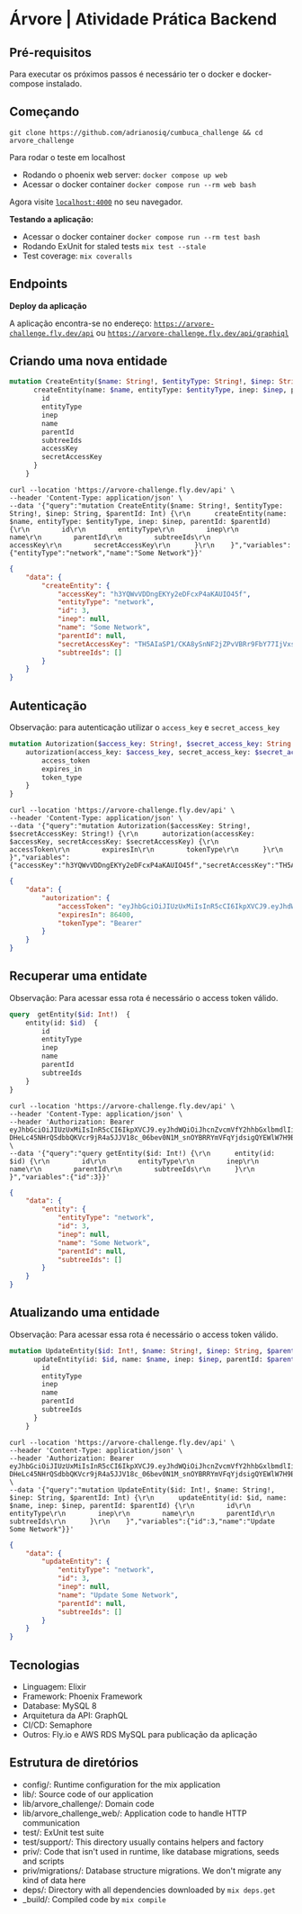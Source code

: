 # Árvore | Atividade Prática Backend

## Pré-requisitos
Para executar os próximos passos é necessário ter o docker e docker-compose instalado.

## Começando

```
git clone https://github.com/adrianosiq/cumbuca_challenge && cd arvore_challenge
```

Para rodar o teste em localhost

* Rodando o phoenix web server: `docker compose up web`
* Acessar o docker container `docker compose run --rm web bash`

Agora visite [`localhost:4000`](http://localhost:4000) no seu navegador.

**Testando a aplicação:**

* Acessar o docker container `docker compose run --rm test bash`
* Rodando ExUnit for staled tests `mix test --stale`
* Test coverage: `mix coveralls`

## Endpoints

**Deploy da aplicação**

A aplicação encontra-se no endereço: [`https://arvore-challenge.fly.dev/api`](https://arvore-challenge.fly.dev/api/) ou [`https://arvore-challenge.fly.dev/api/graphiql`](https://arvore-challenge.fly.dev/api/graphiql)

## Criando uma nova entidade

```graphql
mutation CreateEntity($name: String!, $entityType: String!, $inep: String, $parentId: Int) {
      createEntity(name: $name, entityType: $entityType, inep: $inep, parentId: $parentId) {
        id
        entityType
        inep
        name
        parentId
        subtreeIds
        accessKey
        secretAccessKey
      }
    }
```

```curl
curl --location 'https://arvore-challenge.fly.dev/api' \
--header 'Content-Type: application/json' \
--data '{"query":"mutation CreateEntity($name: String!, $entityType: String!, $inep: String, $parentId: Int) {\r\n      createEntity(name: $name, entityType: $entityType, inep: $inep, parentId: $parentId) {\r\n        id\r\n        entityType\r\n        inep\r\n        name\r\n        parentId\r\n        subtreeIds\r\n        accessKey\r\n        secretAccessKey\r\n      }\r\n    }","variables":{"entityType":"network","name":"Some Network"}}'
```

```json
{
    "data": {
        "createEntity": {
            "accessKey": "h3YQWvVDDngEKYy2eDFcxP4aKAUIO45f",
            "entityType": "network",
            "id": 3,
            "inep": null,
            "name": "Some Network",
            "parentId": null,
            "secretAccessKey": "TH5AIaSP1/CKA8ySnNF2jZPvVBRr9FbY77IjVxsC9O7iQft/R59kUPUMS8tfBBFi",
            "subtreeIds": []
        }
    }
}
```

## Autenticação
Observação: para autenticação utilizar o `access_key` e `secret_access_key`

```graphql
mutation Autorization($access_key: String!, $secret_access_key: String!) {
	autorization(access_key: $access_key, secret_access_key: $secret_access_key) {
		access_token
		expires_in
		token_type
	}
}
```

```curl
curl --location 'https://arvore-challenge.fly.dev/api' \
--header 'Content-Type: application/json' \
--data '{"query":"mutation Autorization($accessKey: String!, $secretAccessKey: String!) {\r\n      autorization(accessKey: $accessKey, secretAccessKey: $secretAccessKey) {\r\n        accessToken\r\n        expiresIn\r\n        tokenType\r\n      }\r\n    }","variables":{"accessKey":"h3YQWvVDDngEKYy2eDFcxP4aKAUIO45f","secretAccessKey":"TH5AIaSP1/CKA8ySnNF2jZPvVBRr9FbY77IjVxsC9O7iQft/R59kUPUMS8tfBBFi"}}'
```

```json
{
    "data": {
        "autorization": {
            "accessToken": "eyJhbGciOiJIUzUxMiIsInR5cCI6IkpXVCJ9.eyJhdWQiOiJhcnZvcmVfY2hhbGxlbmdlIiwiZXhwIjoxNjk0NjU0NDI5LCJpYXQiOjE2OTQ1NjgwMjksImlzcyI6ImFydm9yZV9jaGFsbGVuZ2UiLCJqdGkiOiJiZWZmZDI2Zi1kNWYwLTRlMjYtOTU2Zi02Y2I2Y2E1OTM3OWQiLCJuYmYiOjE2OTQ1NjgwMjgsInN1YiI6MywidHlwIjoiQmVhcmVyIn0.S-DHeLc45NHrQSdbbQKVcr9jR4a5JJV18c_06bev0N1M_snOYBRRYmVFqYjdsigQYEWlW7H9BcZiWNZVaBoazQ",
            "expiresIn": 86400,
            "tokenType": "Bearer"
        }
    }
}
```

## Recuperar uma entidate
Observação: Para acessar essa rota é necessário o access token válido.

```graphql
query  getEntity($id: Int!)  {
	entity(id: $id)  {
		id
		entityType
		inep
		name
		parentId
		subtreeIds
	}
}
```

```curl
curl --location 'https://arvore-challenge.fly.dev/api' \
--header 'Content-Type: application/json' \
--header 'Authorization: Bearer eyJhbGciOiJIUzUxMiIsInR5cCI6IkpXVCJ9.eyJhdWQiOiJhcnZvcmVfY2hhbGxlbmdlIiwiZXhwIjoxNjk0NjU0NDI5LCJpYXQiOjE2OTQ1NjgwMjksImlzcyI6ImFydm9yZV9jaGFsbGVuZ2UiLCJqdGkiOiJiZWZmZDI2Zi1kNWYwLTRlMjYtOTU2Zi02Y2I2Y2E1OTM3OWQiLCJuYmYiOjE2OTQ1NjgwMjgsInN1YiI6MywidHlwIjoiQmVhcmVyIn0.S-DHeLc45NHrQSdbbQKVcr9jR4a5JJV18c_06bev0N1M_snOYBRRYmVFqYjdsigQYEWlW7H9BcZiWNZVaBoazQ' \
--data '{"query":"query getEntity($id: Int!) {\r\n      entity(id: $id) {\r\n        id\r\n        entityType\r\n        inep\r\n        name\r\n        parentId\r\n        subtreeIds\r\n      }\r\n    }","variables":{"id":3}}'
```

```json
{
    "data": {
        "entity": {
            "entityType": "network",
            "id": 3,
            "inep": null,
            "name": "Some Network",
            "parentId": null,
            "subtreeIds": []
        }
    }
}
```

## Atualizando uma entidade
Observação: Para acessar essa rota é necessário o access token válido.

```graphql
mutation UpdateEntity($id: Int!, $name: String!, $inep: String, $parentId: Int) {
      updateEntity(id: $id, name: $name, inep: $inep, parentId: $parentId) {
        id
        entityType
        inep
        name
        parentId
        subtreeIds
      }
    }
```

```curl
curl --location 'https://arvore-challenge.fly.dev/api' \
--header 'Content-Type: application/json' \
--header 'Authorization: Bearer eyJhbGciOiJIUzUxMiIsInR5cCI6IkpXVCJ9.eyJhdWQiOiJhcnZvcmVfY2hhbGxlbmdlIiwiZXhwIjoxNjk0NjU0NDI5LCJpYXQiOjE2OTQ1NjgwMjksImlzcyI6ImFydm9yZV9jaGFsbGVuZ2UiLCJqdGkiOiJiZWZmZDI2Zi1kNWYwLTRlMjYtOTU2Zi02Y2I2Y2E1OTM3OWQiLCJuYmYiOjE2OTQ1NjgwMjgsInN1YiI6MywidHlwIjoiQmVhcmVyIn0.S-DHeLc45NHrQSdbbQKVcr9jR4a5JJV18c_06bev0N1M_snOYBRRYmVFqYjdsigQYEWlW7H9BcZiWNZVaBoazQ' \
--data '{"query":"mutation UpdateEntity($id: Int!, $name: String!, $inep: String, $parentId: Int) {\r\n      updateEntity(id: $id, name: $name, inep: $inep, parentId: $parentId) {\r\n        id\r\n        entityType\r\n        inep\r\n        name\r\n        parentId\r\n        subtreeIds\r\n      }\r\n    }","variables":{"id":3,"name":"Update Some Network"}}'
```

```json
{
    "data": {
        "updateEntity": {
            "entityType": "network",
            "id": 3,
            "inep": null,
            "name": "Update Some Network",
            "parentId": null,
            "subtreeIds": []
        }
    }
}
```

## Tecnologias
* Linguagem: Elixir
* Framework: Phoenix Framework
* Database: MySQL 8
* Arquitetura da API: GraphQL
* CI/CD: Semaphore
* Outros: Fly.io e AWS RDS MySQL para publicação da aplicação

## Estrutura de diretórios

* config/: Runtime configuration for the mix application
* lib/: Source code of our application
* lib/arvore_challenge/: Domain code
* lib/arvore_challenge_web/: Application code to handle HTTP communication
* test/: ExUnit test suite
* test/support/: This directory usually contains helpers and factory
* priv/: Code that isn't used in runtime, like database migrations, seeds and scripts
* priv/migrations/: Database structure migrations. We don't migrate any kind of data here
* deps/: Directory with all dependencies downloaded by `mix deps.get`
* _build/: Compiled code by `mix compile`
